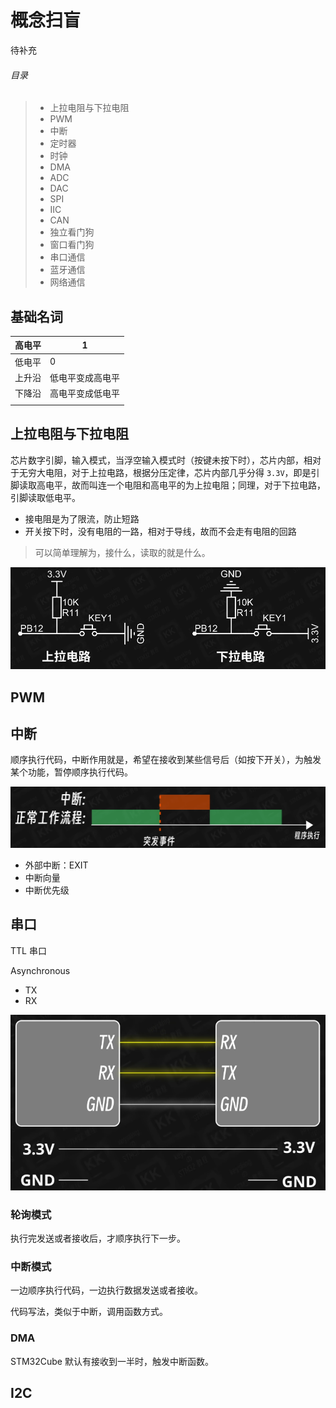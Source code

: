 # 概念扫盲

待补充

###### 目录

> - 上拉电阻与下拉电阻
> - PWM
> - 中断
> - 定时器
> - 时钟
> - DMA
> - ADC
> - DAC
> - SPI
> - IIC
> - CAN
> - 独立看门狗
> - 窗口看门狗
> - 串口通信
> - 蓝牙通信
> - 网络通信

## 基础名词

| 高电平 | 1                |
| ------ | ---------------- |
| 低电平 | 0                |
| 上升沿 | 低电平变成高电平 |
| 下降沿 | 高电平变成低电平 |
|        |                  |

## 上拉电阻与下拉电阻

芯片数字引脚，输入模式，当浮空输入模式时（按键未按下时），芯片内部，相对于无穷大电阻，对于上拉电路，根据分压定律，芯片内部几乎分得 `3.3V`，即是引脚读取高电平，故而叫连一个电阻和高电平的为上拉电阻；同理，对于下拉电路，引脚读取低电平。

- 接电阻是为了限流，防止短路
- 开关按下时，没有电阻的一路，相对于导线，故而不会走有电阻的回路

> 可以简单理解为，接什么，读取的就是什么。

![image-20241204221038586](../images/image-20241204221038586.png)

## PWM



## 中断

顺序执行代码，中断作用就是，希望在接收到某些信号后（如按下开关），为触发某个功能，暂停顺序执行代码。

![image-20241204222915886](../images/image-20241204222915886.png)

- 外部中断：EXIT
- 中断向量
- 中断优先级

## 串口

TTL 串口

Asynchronous

- TX
- RX

![image-20241210155746470](../images/image-20241210155746470.png)



### 轮询模式

执行完发送或者接收后，才顺序执行下一步。

### 中断模式

一边顺序执行代码，一边执行数据发送或者接收。

代码写法，类似于中断，调用函数方式。

### DMA

STM32Cube 默认有接收到一半时，触发中断函数。



## I2C

